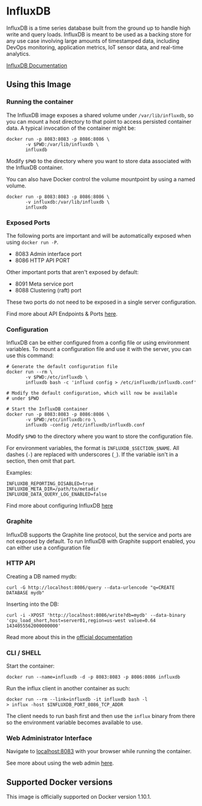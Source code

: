 # InfluxDB

InfluxDB is a time series database built from the ground up to handle
high write and query loads. InfluxDB is meant to be used as a backing
store for any use case involving large amounts of timestamped data,
including DevOps monitoring, application metrics, IoT sensor data, and
real-time analytics.

[InfluxDB Documentation](https://docs.influxdata.com/influxdb/latest/)

## Using this Image

### Running the container

The InfluxDB image exposes a shared volume under
`/var/lib/influxdb`, so you can mount a host directory to that point
to access persisted container data. A typical invocation of the
container might be:

    docker run -p 8083:8083 -p 8086:8086 \
           -v $PWD:/var/lib/influxdb \
           influxdb

Modify `$PWD` to the directory where you want to store data associated
with the InfluxDB container.

You can also have Docker control the volume mountpoint by using a named volume.

    docker run -p 8083:8083 -p 8086:8086 \
           -v influxdb:/var/lib/influxdb \
           influxdb

### Exposed Ports

The following ports are important and will be automatically exposed
when using `docker run -P`.

-	8083 Admin interface port
-	8086 HTTP API PORT

Other important ports that aren't exposed by default:

- 8091 Meta service port
- 8088 Clustering (raft) port

These two ports do not need to be exposed in a single server
configuration.

Find more about API Endpoints & Ports [here](https://docs.influxdata.com/influxdb/latest/concepts/api/).

### Configuration

InfluxDB can be either configured from a config file or using
environment variables. To mount a configuration file and use it with
the server, you can use this command:

    # Generate the default configuration file
    docker run --rm \
           -v $PWD:/etc/influxdb \
           influxdb bash -c 'influxd config > /etc/influxdb/influxdb.conf'

    # Modify the default configuration, which will now be available
    # under $PWD

    # Start the InfluxDB container
    docker run -p 8083:8083 -p 8086:8086 \
           -v $PWD:/etc/influxdb:ro \
           influxdb -config /etc/influxdb/influxdb.conf

Modify `$PWD` to the directory where you want to store the
configuration file.

For environment variables, the format is `INFLUXDB_$SECTION_$NAME`. All
dashes (`-`) are replaced with underscores (`_`). If the variable isn't
in a section, then omit that part.

Examples:

    INFLUXDB_REPORTING_DISABLED=true
    INFLUXDB_META_DIR=/path/to/metadir
    INFLUXDB_DATA_QUERY_LOG_ENABLED=false

Find more about configuring InfluxDB [here](https://docs.influxdata.com/influxdb/latest/introduction/installation/)

### Graphite

InfluxDB supports the Graphite line protocol, but the service and ports
are not exposed by default. To run InfluxDB with Graphite support
enabled, you can either use a configuration file

### HTTP API

Creating a DB named mydb:

	curl -G http://localhost:8086/query --data-urlencode "q=CREATE DATABASE mydb"

Inserting into the DB:

	curl -i -XPOST 'http://localhost:8086/write?db=mydb' --data-binary 'cpu_load_short,host=server01,region=us-west value=0.64 1434055562000000000'

Read more about this in the [official documentation](https://docs.influxdata.com/influxdb/latest/guides/writing_data/)

### CLI / SHELL

Start the container:

    docker run --name=influxdb -d -p 8083:8083 -p 8086:8086 influxdb

Run the influx client in another container as such:

    docker run --rm --link=influxdb -it influxdb bash -l
    > influx -host $INFLUXDB_PORT_8086_TCP_ADDR

The client needs to run bash first and then use the `influx` binary from
there so the environment variable becomes available to use.

### Web Administrator Interface

Navigate to [localhost:8083](http://localhost:8083) with your browser
while running the container.

See more about using the web admin [here](https://docs.influxdata.com/influxdb/latest/tools/web_admin/).

## Supported Docker versions

This image is officially supported on Docker version 1.10.1.
